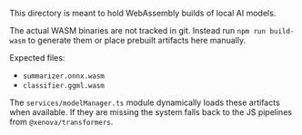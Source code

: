 This directory is meant to hold WebAssembly builds of local AI models.

The actual WASM binaries are not tracked in git. Instead run `npm run build-wasm`
to generate them or place prebuilt artifacts here manually.

Expected files:
- `summarizer.onnx.wasm`
- `classifier.ggml.wasm`

The `services/modelManager.ts` module dynamically loads these artifacts when
available. If they are missing the system falls back to the JS pipelines from
`@xenova/transformers`.
